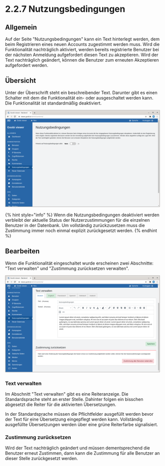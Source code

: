 # 2.2.7 Nutzungsbedingungen

## Allgemein

Auf der Seite "Nutzungsbedingungen" kann ein Text hinterlegt werden, dem beim Registrieren eines neuen Accounts zugestimmt werden muss. Wird die Funktionalität nachträglich aktiviert, werden bereits registrierte Benutzer bei der nächsten Anmeldung aufgefordert diesen Text zu akzeptieren. Wird der Text nachträglich geändert, können die Benutzer zum erneuten Akzeptieren aufgefordert werden.

## Übersicht

Unter der Überschrift steht ein beschreibender Text. Darunter gibt es einen Schalter mit dem die Funktionalität ein- oder ausgeschaltet werden kann. Die Funktionalität ist standardmäßig deaktiviert.

![Die Nutzungsbedingungen sind deaktiviert](../../../.gitbook/assets/5.2.7_de_nutzungsbedingungen.png)

{% hint style="info" %}
Wenn die Nutzungsbedingungen deaktiviert werden verbleibt der aktuelle Status der Nutzerzustimmungen für die einzelnen Benutzer in der Datenbank. Um vollständig zurückzusetzen muss die Zustimmung immer noch einmal explizit zurückgesetzt werden.
{% endhint %}

## Bearbeiten

Wenn die Funktionalität eingeschaltet wurde erscheinen zwei Abschnitte: "Text verwalten" und "Zustimmung zurücksetzen verwalten".

![](../../../.gitbook/assets/5.2.7_de_nutzungsbedingungen2.png)

### Text verwalten

Im Abschnitt "Text verwalten" gibt es eine Reiteranzeige. Die Standardsprache steht an erster Stelle. Dahinter folgen ein bisschen abgesetzt die Reiter für die aktivierten Übersetzungen. 

In der Standardsprache müssen die Pflichtfelder ausgefüllt werden bevor der Text für eine Übersetzung eingepflegt werden kann. Vollständig ausgefüllte Übersetzungen werden über eine grüne Reiterfarbe signalisiert.

### Zustimmung zurücksetzen

Wird der Text nachträglich geändert und müssen dementsprechend die Benutzer erneut Zustimmen, dann kann die Zustimmung für alle Benutzer an dieser Stelle zurückgesetzt werden.



